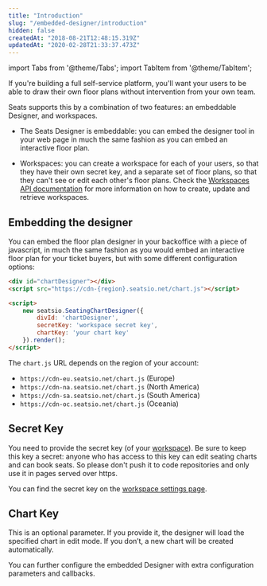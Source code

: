 ```yaml
---
title: "Introduction"
slug: "/embedded-designer/introduction"
hidden: false
createdAt: "2018-08-21T12:48:15.319Z"
updatedAt: "2020-02-28T21:33:37.473Z"
---
```


import Tabs from '@theme/Tabs';
import TabItem from '@theme/TabItem';

If you're building a full self-service platform, you'll want your users to be able to draw their own floor plans without intervention from your own team.

Seats supports this by a combination of two features: an embeddable Designer, and workspaces.   

* The Seats Designer is embeddable: you can embed the designer tool in your web page in much the same fashion as you can embed an interactive floor plan. 

* Workspaces: you can create a workspace for each of your users, so that they have their own secret key, and a separate set of floor plans, so that they can't see or edit each other's floor plans. 
Check the [Workspaces API documentation](/docs/api/workspaces) for more information on how to create, update and retrieve workspaces. 

## Embedding the designer

You can embed the floor plan designer in your backoffice with a piece of javascript, in much the same fashion as you would embed an interactive floor plan for your ticket buyers, but with some different configuration options:

```html
<div id="chartDesigner"></div>
<script src="https://cdn-{region}.seatsio.net/chart.js"></script>

<script>
    new seatsio.SeatingChartDesigner({
        divId: 'chartDesigner',
        secretKey: 'workspace secret key',
        chartKey: 'your chart key'
    }).render();
</script>
```

The `chart.js` URL depends on the region of your account:

- `https://cdn-eu.seatsio.net/chart.js` (Europe)
- `https://cdn-na.seatsio.net/chart.js` (North America)
- `https://cdn-sa.seatsio.net/chart.js` (South America)
- `https://cdn-oc.seatsio.net/chart.js` (Oceania)

## Secret Key
You need to provide the secret key (of your [workspace](/docs/api/workspaces)). Be sure to keep this key a secret: anyone who has access to this key can edit seating charts and can book seats. So please don't push it to code repositories and only use it in pages served over https.

You can find the secret key on the [workspace settings page](https://app.seats.io/workspace-settings).   

## Chart Key
This is an optional parameter. If you provide it, the designer will load the specified chart in edit mode. If you don’t, a new chart will be created automatically.

You can further configure the embedded Designer with extra configuration parameters and callbacks.

